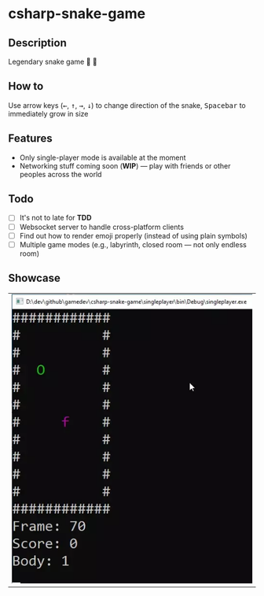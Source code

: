 # csharp-snake-game
 
## Description

Legendary snake game :apple: :snake:

## How to

Use arrow keys (<kbd>&#8592;</kbd>, <kbd>&#8593;</kbd>, <kbd>&#8594;</kbd>, <kbd>&#8595;</kbd>) to change direction of the snake, <kbd>Spacebar</kbd> to immediately grow in size

## Features

- Only single-player mode is available at the moment
- Networking stuff coming soon (**WIP**) — play with friends or other peoples across the world

## Todo

- [ ] It's not to late for **TDD**
- [ ] Websocket server to handle cross-platform clients
- [ ] Find out how to render emoji properly (instead of using plain symbols)
- [ ] Multiple game modes (e.g., labyrinth, closed room — not only endless room)

## Showcase

<table>
  <tr>
    <td>
      <img src="./showcase/preview_1.webp" />
    </td>
  </tr>
</table>
